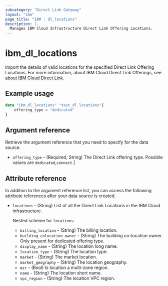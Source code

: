 ```yaml
---
subcategory: "Direct Link Gateway"
layout: "ibm"
page_title: "IBM : dl_locations"
description: |-
  Manages IBM Cloud Infrastructure Direct Link Offering Locations.
---
```


# ibm_dl_locations

Import the details of valid locations for the specified Direct Link Offering Locations. For more information, about IBM Cloud Direct Link Offerings, see [about IBM Cloud Direct Link](https://cloud.ibm.com/docs/dl?topic=dl-dl-about).

## Example usage

```terraform
data "ibm_dl_locations" "test_dl_locations"{
	offering_type = "dedicated"
}
```

## Argument reference
Retrieve the argument reference that you need to specify for the data source. 

- `offering_type` - (Required, String) The Direct Link offering type. Possible values are `dedicated`,`connect`.| 

## Attribute reference
In addition to the argument reference list, you can access the following attribute references after your data source is created. 

- `locations` - (String) List of all the Direct Link Locations in the IBM Cloud infrastructure.

  Nested scheme for `locations`:
  - `billing_location` - (String) The billing location.
  - `building_colocation_owner` - (String) The building co-location owner. Only present for dedicated offering type. 
  - `display_name` - (String) The location long name.
  - `location_type` - (String) The location type.
  - `market` - (String) The market location.
  - `market_geography` - (String) The location geography.
  - `mzr` - (Bool) Is location a multi-zone region.
  - `name` - (String) The location short name.
  - `vpc_region` - (String) The location VPC region.
